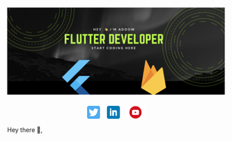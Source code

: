 # [![Abdullahi Addow header](https://github.com/Add00w/Add00w/blob/main/assets/readme.png)](linkedin.com/in/abdullahi-addow-8ab170204 )
<div align='center'>
<span>
<a href="https://twitter.com/Add00w"><img height="30" src="https://github.com/Add00w/Add00w/blob/main/assets/twitter.png?raw=true"></a>
</span>&nbsp;&nbsp;

<span>
<a href="linkedin.com/in/abdullahi-addow-8ab170204"><img height="30" src="https://github.com/Add00w/Add00w/blob/main/assets/linkedin.png?raw=true"></a>
</span>&nbsp;&nbsp;
<span>
<a href="https://www.youtube.com/channel/UCYMkEyNlm6qWNsZNT-N5NGA"><img height="30" src="https://github.com/Add00w/Add00w/blob/main/assets/youtube.png?raw=true"></a>
</span>
</div>

Hey there 👋,

<!--
**Add00w/Add00w** is a ✨ _special_ ✨ repository because its `README.md` (this file) appears on your GitHub profile.
https://www.canva.com/design/DAEkEdbdkUU/share/preview?token=sDk9WlPFFils2gOIIIJ-MA&role=EDITOR&utm_content=DAEkEdbdkUU&utm_campaign=designshare&utm_medium=link&utm_source=sharebutton
Here are some ideas to get you started:



- 🔭 I’m currently working on ...
- 🌱 I’m currently learning ...
- 👯 I’m looking to collaborate on ...
- 🤔 I’m looking for help with ...
- 💬 Ask me about ...
- 📫 How to reach me: ...
- 😄 Pronouns: ...
- ⚡ Fun fact: ...
-->
